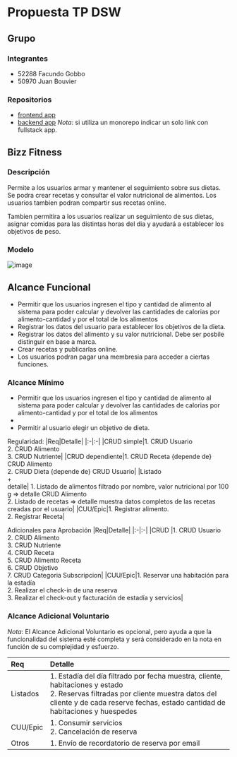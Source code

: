 # Propuesta TP DSW

## Grupo
### Integrantes
* 52288 Facundo Gobbo
* 50970 Juan Bouvier

### Repositorios
* [frontend app](http://hyperlinkToGihubOrGitlab)
* [backend app](http://hyperlinkToGihubOrGitlab)
*Nota*: si utiliza un monorepo indicar un solo link con fullstack app.

## Bizz Fitness 
### Descripción
Permite a los usuarios armar y mantener el seguimiento sobre sus dietas. Se podra crear recetas y consultar el valor nutricional de alimentos. Los usuarios tambien podran compartir sus recetas online.

Tambien permitira a los usuarios realizar un seguimiento de sus dietas, asignar comidas para las distintas horas del dia y ayudará a establecer los objetivos de peso.


### Modelo
![image](https://github.com/user-attachments/assets/92e565bf-5c10-4c9c-a0f3-7b0aace1e2c5)

## Alcance Funcional 
- Permitir que los usuarios ingresen el tipo y cantidad de alimento al sistema para poder calcular y devolver las cantidades de calorias por alimento-cantidad y por el total de los alimentos
- Registrar los datos del usuario para establecer los objetivos de la dieta. 
- Registrar los datos del alimento y su valor nutricional. Debe ser posbile distinguir en base a marca.
- Crear recetas y publicarlas online.
- Los usuarios podran pagar una membresia para acceder a ciertas funciones.
  
### Alcance Mínimo
- Permitir que los usuarios ingresen el tipo y cantidad de alimento al sistema para poder calcular y devolver las cantidades de calorias por alimento-cantidad y por el total de los alimentos
- 
- Permitir al usuario elegir un objetivo de dieta.

Regularidad:
|Req|Detalle|
|:-|:-|
|CRUD simple|1. CRUD Usuario<br>2. CRUD Alimento<br>3. CRUD Nutriente|
|CRUD dependiente|1. CRUD Receta {depende de} CRUD Alimento <br>2. CRUD Dieta {depende de} CRUD Usuario|
|Listado<br>+<br>detalle| 1. Listado de alimentos filtrado por nombre, valor nutricional por 100 g => detalle CRUD Alimento<br> 2. Listado de recetas => detalle muestra datos completos de las recetas creadas por el usuario|
|CUU/Epic|1. Registrar alimento. <br>2. Registrar Receta|


Adicionales para Aprobación
|Req|Detalle|
|:-|:-|
|CRUD |1. CRUD Usuario<br>2. CRUD Alimento<br>3. CRUD Nutriente<br>4. CRUD Receta<br>5. CRUD Alimento Receta<br>6. CRUD Objetivo<br>7. CRUD Categoria Subscripcion|
|CUU/Epic|1. Reservar una habitación para la estadía<br>2. Realizar el check-in de una reserva<br>3. Realizar el check-out y facturación de estadía y servicios|


### Alcance Adicional Voluntario

*Nota*: El Alcance Adicional Voluntario es opcional, pero ayuda a que la funcionalidad del sistema esté completa y será considerado en la nota en función de su complejidad y esfuerzo.

|Req|Detalle|
|:-|:-|
|Listados |1. Estadía del día filtrado por fecha muestra, cliente, habitaciones y estado <br>2. Reservas filtradas por cliente muestra datos del cliente y de cada reserve fechas, estado cantidad de habitaciones y huespedes|
|CUU/Epic|1. Consumir servicios<br>2. Cancelación de reserva|
|Otros|1. Envío de recordatorio de reserva por email|
